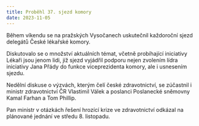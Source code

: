 ```yaml
---
title: Proběhl 37. sjezd komory
date: 2023-11-05
---
```

Během víkendu se na pražských Vysočanech uskutečnil každoroční sjezd delegátů České lékařské komory.

Diskutovalo se o množství aktuálních témat, včetně probíhající iniciativy Lékaři jsou jenom lidi, jíž sjezd vyjádřil podporu nejen zvolením lídra iniciativy Jana Přády do funkce viceprezidenta komory, ale i usnesením sjezdu.

Nedělní diskuse o výzvách, kterým čelí české zdravotnictví, se zúčastnil i ministr zdravotnictví ČR Vlastimil Válek a poslanci Poslanecké sněmovny Kamal Farhan a Tom Phillip.

Pan ministr v otázkách řešení hrozící krize ve zdravotnictví odkázal na plánované jednání ve středu 8. listopadu.
